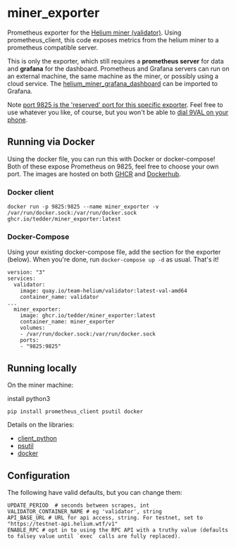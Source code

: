 # miner\_exporter
Prometheus exporter for the [Helium miner (validator)](https://github.com/helium/miner). Using prometheus\_client, this code exposes metrics from the helium miner to a prometheus compatible server. 

This is only the exporter, which still requires a **prometheus server** for data and **grafana** for the dashboard. Prometheus and Grafana servers can run on an external machine, the same machine as the miner, or possibly using a cloud service. The [helium\_miner\_grafana\_dashboard](https://github.com/tedder/helium_miner_grafana_dashboard) can be imported to Grafana.

Note [port 9825 is the 'reserved' port for this specific exporter](https://github.com/prometheus/prometheus/wiki/Default-port-allocations). Feel free to use whatever you like, of course, but you won't be able to [dial 9VAL on your phone](https://en.wikipedia.org/wiki/E.161).


## Running via Docker
Using the docker file, you can run this with Docker or docker-compose! Both of these expose Prometheus on 9825, feel free to choose your own port. The images are hosted on both [GHCR](https://github.com/users/tedder/packages/container/package/miner_exporter) and [Dockerhub](https://hub.docker.com/r/tedder42/miner_exporter).

### Docker client
```
docker run -p 9825:9825 --name miner_exporter -v /var/run/docker.sock:/var/run/docker.sock ghcr.io/tedder/miner_exporter:latest
```

### Docker-Compose
Using your existing docker-compose file, add the section for the exporter (below). When you're done, run `docker-compose up -d` as usual. That's it!
```
version: "3"
services:
  validator:
    image: quay.io/team-helium/validator:latest-val-amd64
    container_name: validator
...
  miner_exporter:
    image: ghcr.io/tedder/miner_exporter:latest
    container_name: miner_exporter
    volumes:
    - /var/run/docker.sock:/var/run/docker.sock
    ports:
    - "9825:9825"
```

## Running locally
On the miner machine:

install python3
```
pip install prometheus_client psutil docker
```
Details on the libraries:
* [client\_python](https://github.com/prometheus/client_python)
* [psutil](https://github.com/giampaolo/psutil)
* [docker](https://pypi.org/project/docker/)


## Configuration

The following have valid defaults, but you can change them:
```
UPDATE_PERIOD  # seconds between scrapes, int
VALIDATOR_CONTAINER_NAME # eg 'validator', string
API_BASE_URL # URL for api access, string. For testnet, set to "https://testnet-api.helium.wtf/v1"
ENABLE_RPC # opt in to using the RPC API with a truthy value (defaults to falsey value until `exec` calls are fully replaced).
```